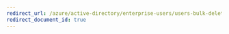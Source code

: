 ```yaml
---
redirect_url: /azure/active-directory/enterprise-users/users-bulk-delete
redirect_document_id: true
---
```

